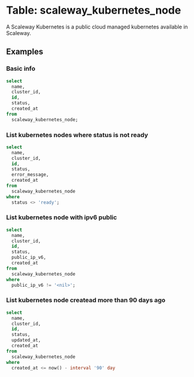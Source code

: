 # Table: scaleway_kubernetes_node

A Scaleway Kubernetes is a public cloud managed kubernetes available in Scaleway.

## Examples

### Basic info

```sql
select
  name,
  cluster_id,
  id,
  status,
  created_at
from
  scaleway_kubernetes_node;
```

### List kubernetes nodes where status is not ready

```sql
select
  name,
  cluster_id,
  id,
  status,
  error_message,
  created_at
from
  scaleway_kubernetes_node
where
  status <> 'ready';
```

### List kubernetes node with ipv6 public

```sql
select
  name,
  cluster_id,
  id,
  status,
  public_ip_v6,
  created_at
from
  scaleway_kubernetes_node
where
  public_ip_v6 != '<nil>';
```

### List kubernetes node createad more than 90 days ago

```sql
select
  name,
  cluster_id,
  id,
  status,
  updated_at,
  created_at
from
  scaleway_kubernetes_node
where
  created_at <= now() - interval '90' day
```

